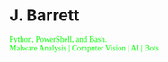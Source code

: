 # J. Barrett

<span style="font-family: 'Matrix Code NFI';color: #0f0;">
Python, PowerShell, and Bash.<br>
Malware Analysis | Computer Vision | AI | Bots
</span>

<style>
    @import url('https://fonts.googleapis.com/css2?family=Matrix+Code+NFI&display=swap');
</style>
